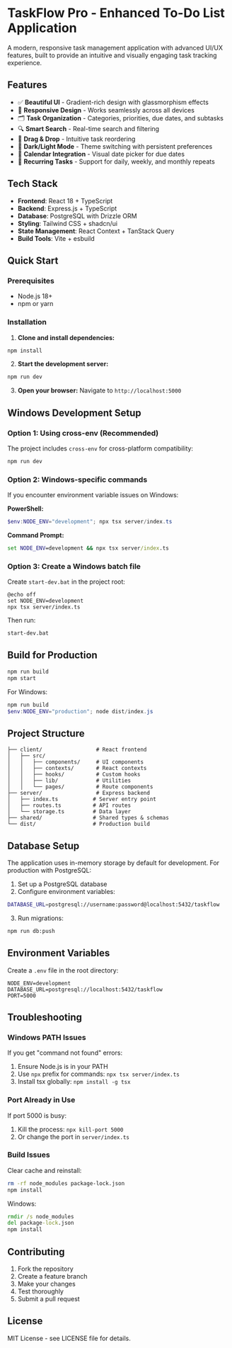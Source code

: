 # TaskFlow Pro - Enhanced To-Do List Application

A modern, responsive task management application with advanced UI/UX features, built to provide an intuitive and visually engaging task tracking experience.

## Features

- ✅ **Beautiful UI** - Gradient-rich design with glassmorphism effects
- 📱 **Responsive Design** - Works seamlessly across all devices
- 🗂️ **Task Organization** - Categories, priorities, due dates, and subtasks
- 🔍 **Smart Search** - Real-time search and filtering
- 🎯 **Drag & Drop** - Intuitive task reordering
- 🌙 **Dark/Light Mode** - Theme switching with persistent preferences
- 📅 **Calendar Integration** - Visual date picker for due dates
- 🔄 **Recurring Tasks** - Support for daily, weekly, and monthly repeats

## Tech Stack

- **Frontend**: React 18 + TypeScript
- **Backend**: Express.js + TypeScript
- **Database**: PostgreSQL with Drizzle ORM
- **Styling**: Tailwind CSS + shadcn/ui
- **State Management**: React Context + TanStack Query
- **Build Tools**: Vite + esbuild

## Quick Start

### Prerequisites
- Node.js 18+ 
- npm or yarn

### Installation

1. **Clone and install dependencies:**
```bash
npm install
```

2. **Start the development server:**
```bash
npm run dev
```

3. **Open your browser:**
Navigate to `http://localhost:5000`

## Windows Development Setup

### Option 1: Using cross-env (Recommended)
The project includes `cross-env` for cross-platform compatibility:
```bash
npm run dev
```

### Option 2: Windows-specific commands
If you encounter environment variable issues on Windows:

**PowerShell:**
```powershell
$env:NODE_ENV="development"; npx tsx server/index.ts
```

**Command Prompt:**
```cmd
set NODE_ENV=development && npx tsx server/index.ts
```

### Option 3: Create a Windows batch file
Create `start-dev.bat` in the project root:
```batch
@echo off
set NODE_ENV=development
npx tsx server/index.ts
```

Then run:
```bash
start-dev.bat
```

## Build for Production

```bash
npm run build
npm start
```

For Windows:
```powershell
npm run build
$env:NODE_ENV="production"; node dist/index.js
```

## Project Structure

```
├── client/                 # React frontend
│   ├── src/
│   │   ├── components/     # UI components
│   │   ├── contexts/       # React contexts
│   │   ├── hooks/          # Custom hooks
│   │   ├── lib/            # Utilities
│   │   └── pages/          # Route components
├── server/                 # Express backend
│   ├── index.ts           # Server entry point
│   ├── routes.ts          # API routes
│   └── storage.ts         # Data layer
├── shared/                # Shared types & schemas
└── dist/                  # Production build
```

## Database Setup

The application uses in-memory storage by default for development. For production with PostgreSQL:

1. Set up a PostgreSQL database
2. Configure environment variables:
```bash
DATABASE_URL=postgresql://username:password@localhost:5432/taskflow
```
3. Run migrations:
```bash
npm run db:push
```

## Environment Variables

Create a `.env` file in the root directory:

```env
NODE_ENV=development
DATABASE_URL=postgresql://localhost:5432/taskflow
PORT=5000
```

## Troubleshooting

### Windows PATH Issues
If you get "command not found" errors:
1. Ensure Node.js is in your PATH
2. Use `npx` prefix for commands: `npx tsx server/index.ts`
3. Install tsx globally: `npm install -g tsx`

### Port Already in Use
If port 5000 is busy:
1. Kill the process: `npx kill-port 5000`
2. Or change the port in `server/index.ts`

### Build Issues
Clear cache and reinstall:
```bash
rm -rf node_modules package-lock.json
npm install
```

Windows:
```cmd
rmdir /s node_modules
del package-lock.json
npm install
```

## Contributing

1. Fork the repository
2. Create a feature branch
3. Make your changes
4. Test thoroughly
5. Submit a pull request

## License

MIT License - see LICENSE file for details.
